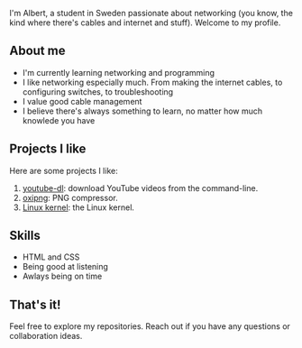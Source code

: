 I'm Albert, a student in Sweden passionate about networking (you know, the kind where there's cables and internet and stuff). Welcome to my profile.

## About me
- I'm currently learning networking and programming
- I like networking especially much. From making the internet cables, to configuring switches, to troubleshooting
- I value good cable management
- I believe there's always something to learn, no matter how much knowlede you have

## Projects I like
Here are some projects I like:

1. [youtube-dl](https://github.com/ytdl-org/youtube-dl): download YouTube videos from the command-line.
2. [oxipng](https://github.com/shssoichiro/oxipng): PNG compressor.
3. [Linux kernel](https://github.com/torvalds/linux): the Linux kernel.

## Skills
- HTML and CSS
- Being good at listening
- Awlays being on time

## That's it!
Feel free to explore my repositories. Reach out if you have any questions or collaboration ideas.
